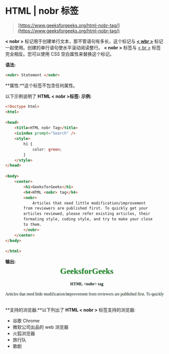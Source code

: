 # HTML | nobr 标签

> [https://www.geeksforgeeks.org/html-nobr-tag/](https://www.geeksforgeeks.org/html-nobr-tag/)

**< nobr >** 标记用于创建单行文本，那不管语句有多长，这个标记与 [**< wbr >**](https://www.geeksforgeeks.org/html-5-wbr-tag/) 标记一起使用。创建的单行语句使水平滚动阅读整行。 **< nobr >** 标签与 [< br >](https://www.geeksforgeeks.org/html-br-tag/) 标签完全相反。您可以使用 CSS 空白属性来替换这个标记。

**语法:**

```html
<nobr> Statement </nobr>
```

**属性:**这个标签不包含任何属性。

以下示例说明了 **HTML < nobr >标签:**
**示例:**

```html
<!Doctype html>
<html>

<head>
    <title>HTML nobr Tag</title>
    <isindex prompt="Search" />
    <style>
        h1 {
            color: green;
        }
    </style>
</head>

<body>
    <center>
        <h1>GeeksforGeeks</h1>
        <h4>HTML <nobr> tag</h4>
        <nobr>
            Articles that need little modification/improvement
        from reviewers are published first. To quickly get your 
        articles reviewed, please refer existing articles, their
        formating style, coding style, and try to make your close
        to them.
        </nobr>
    </center>
</body>

</html>                   
```

**输出:**
![](img/92ab2109368d9e7dd46d3aa70339c868.png)

**支持的浏览器:**以下列出了 **HTML < nobr >** 标签支持的浏览器:

*   谷歌 Chrome
*   微软公司出品的 web 浏览器
*   火狐浏览器
*   旅行队
*   歌剧